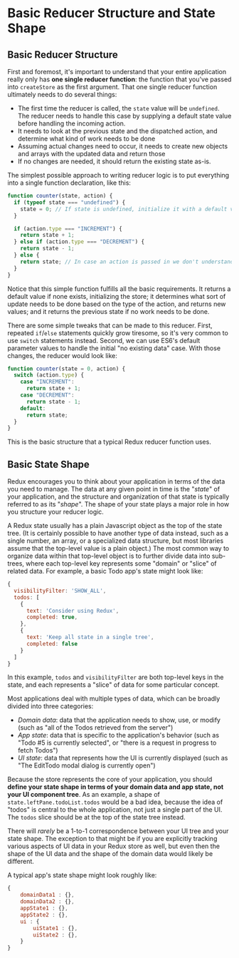 # Basic Reducer Structure and State Shape

## Basic Reducer Structure

First and foremost, it's important to understand that your entire application really only has **one single reducer function**: the function that you've passed into `createStore` as the first argument. That one single reducer function ultimately needs to do several things:

- The first time the reducer is called, the `state` value will be `undefined`. The reducer needs to handle this case by supplying a default state value before handling the incoming action.
- It needs to look at the previous state and the dispatched action, and determine what kind of work needs to be done
- Assuming actual changes need to occur, it needs to create new objects and arrays with the updated data and return those
- If no changes are needed, it should return the existing state as-is.

The simplest possible approach to writing reducer logic is to put everything into a single function declaration, like this:

```js
function counter(state, action) {
  if (typeof state === "undefined") {
    state = 0; // If state is undefined, initialize it with a default value
  }

  if (action.type === "INCREMENT") {
    return state + 1;
  } else if (action.type === "DECREMENT") {
    return state - 1;
  } else {
    return state; // In case an action is passed in we don't understand
  }
}
```

Notice that this simple function fulfills all the basic requirements. It returns a default value if none exists, initializing the store; it determines what sort of update needs to be done based on the type of the action, and returns new values; and it returns the previous state if no work needs to be done.

There are some simple tweaks that can be made to this reducer. First, repeated `if`/`else` statements quickly grow tiresome, so it's very common to use `switch` statements instead. Second, we can use ES6's default parameter values to handle the initial "no existing data" case. With those changes, the reducer would look like:

```js
function counter(state = 0, action) {
  switch (action.type) {
    case "INCREMENT":
      return state + 1;
    case "DECREMENT":
      return state - 1;
    default:
      return state;
  }
}
```

This is the basic structure that a typical Redux reducer function uses.

## Basic State Shape

Redux encourages you to think about your application in terms of the data you need to manage. The data at any given point in time is the "_state_" of your application, and the structure and organization of that state is typically referred to as its "_shape_". The shape of your state plays a major role in how you structure your reducer logic.

A Redux state usually has a plain Javascript object as the top of the state tree. (It is certainly possible to have another type of data instead, such as a single number, an array, or a specialized data structure, but most libraries assume that the top-level value is a plain object.) The most common way to organize data within that top-level object is to further divide data into sub-trees, where each top-level key represents some "domain" or "slice" of related data. For example, a basic Todo app's state might look like:

```js
{
  visibilityFilter: 'SHOW_ALL',
  todos: [
    {
      text: 'Consider using Redux',
      completed: true,
    },
    {
      text: 'Keep all state in a single tree',
      completed: false
    }
  ]
}
```

In this example, `todos` and `visibilityFilter` are both top-level keys in the state, and each represents a "slice" of data for some particular concept.

Most applications deal with multiple types of data, which can be broadly divided into three categories:

- _Domain data_: data that the application needs to show, use, or modify (such as "all of the Todos retrieved from the server")
- _App state_: data that is specific to the application's behavior (such as "Todo #5 is currently selected", or "there is a request in progress to fetch Todos")
- _UI state_: data that represents how the UI is currently displayed (such as "The EditTodo modal dialog is currently open")

Because the store represents the core of your application, you should **define your state shape in terms of your domain data and app state, not your UI component tree**. As an example, a shape of `state.leftPane.todoList.todos` would be a bad idea, because the idea of "todos" is central to the whole application, not just a single part of the UI. The `todos` slice should be at the top of the state tree instead.

There will _rarely_ be a 1-to-1 correspondence between your UI tree and your state shape. The exception to that might be if you are explicitly tracking various aspects of UI data in your Redux store as well, but even then the shape of the UI data and the shape of the domain data would likely be different.

A typical app's state shape might look roughly like:

```js
{
    domainData1 : {},
    domainData2 : {},
    appState1 : {},
    appState2 : {},
    ui : {
        uiState1 : {},
        uiState2 : {},
    }
}
```
